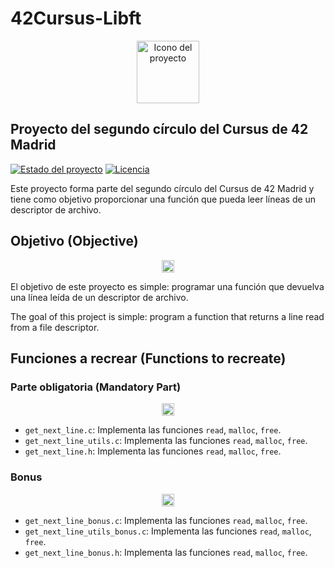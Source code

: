# 42Cursus-Libft

<p align="center">
  <img src="https://cdn-icons-png.flaticon.com/512/317/317316.png" width="100px" alt="Icono del proyecto"/>
</p>

## Proyecto del segundo círculo del Cursus de 42 Madrid

[![Estado del proyecto](https://img.shields.io/badge/Estado-En%20progreso-yellow)](https://github.com/tuusuario/42Cursus-Libft)
[![Licencia](https://img.shields.io/badge/Licencia-MIT-blue)](https://github.com/tuusuario/42Cursus-Libft/blob/main/LICENSE)

Este proyecto forma parte del segundo círculo del Cursus de 42 Madrid y tiene como objetivo proporcionar una función que pueda leer líneas de un descriptor de archivo.

## Objetivo (Objective)

<p align="center">
  <img src="https://cdn-icons-png.flaticon.com/512/6737/6737832.png" width="20px" alt="Icono de objetivo"/>
</p>

El objetivo de este proyecto es simple: programar una función que devuelva una línea leída de un descriptor de archivo.

The goal of this project is simple: program a function that returns a line read from a file descriptor.

## Funciones a recrear (Functions to recreate)

### Parte obligatoria (Mandatory Part)

<p align="center">
  <img src="https://cdn-icons-png.flaticon.com/512/317/317316.png" width="20px" alt="Icono de función obligatoria"/>
</p>

- `get_next_line.c`: Implementa las funciones `read`, `malloc`, `free`.
- `get_next_line_utils.c`: Implementa las funciones `read`, `malloc`, `free`.
- `get_next_line.h`: Implementa las funciones `read`, `malloc`, `free`.

### Bonus

<p align="center">
  <img src="https://cdn-icons-png.flaticon.com/512/6737/6737832.png" width="20px" alt="Icono de bonus"/>
</p>

- `get_next_line_bonus.c`: Implementa las funciones `read`, `malloc`, `free`.
- `get_next_line_utils_bonus.c`: Implementa las funciones `read`, `malloc`, `free`.
- `get_next_line_bonus.h`: Implementa las funciones `read`, `malloc`, `free`.

</p>

